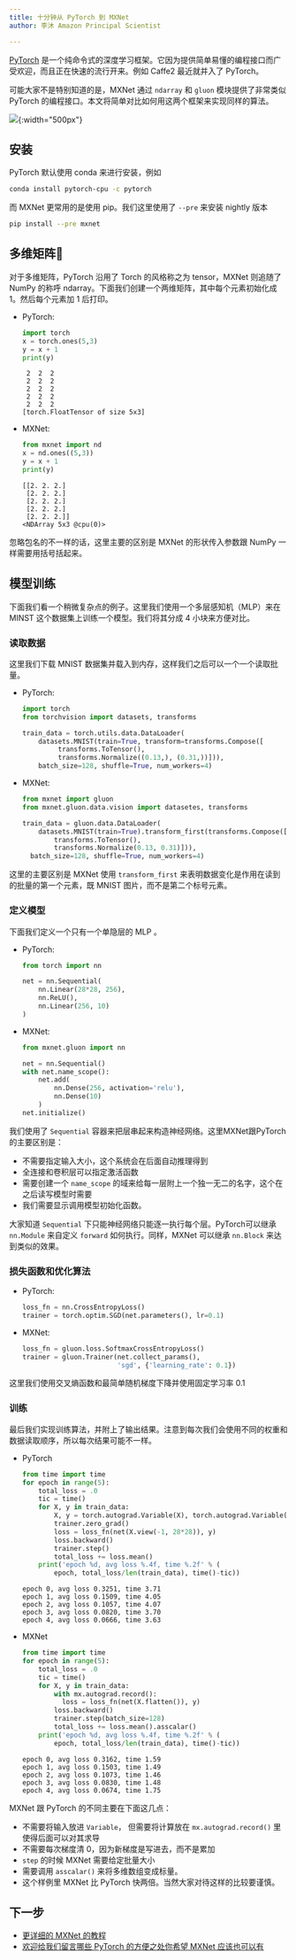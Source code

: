 ```yaml
---
title: 十分钟从 PyTorch 到 MXNet
author: 李沐 Amazon Principal Scientist

---
```


[PyTorch](pytorch.org) 是一个纯命令式的深度学习框架。它因为提供简单易懂的编程接口而广受欢迎，而且正在快速的流行开来。例如 Caffe2 最近就并入了 PyTorch。

可能大家不是特别知道的是，MXNet 通过 `ndarray` 和 `gluon` 模块提供了非常类似 PyTorch 的编程接口。本文将简单对比如何用这两个框架来实现同样的算法。

![](img/pytorch-to-mxnet.png){:width="500px"}

## 安装

PyTorch 默认使用 conda 来进行安装，例如

```bash
conda install pytorch-cpu -c pytorch
```

而 MXNet 更常用的是使用 pip。我们这里使用了 `--pre` 来安装 nightly 版本

```bash
pip install --pre mxnet
```

## 多维矩阵

对于多维矩阵，PyTorch 沿用了 Torch 的风格称之为 tensor，MXNet 则追随了 NumPy 的称呼 ndarray。下面我们创建一个两维矩阵，其中每个元素初始化成 1。然后每个元素加 1 后打印。

- PyTorch:

  ```python
  import torch
  x = torch.ones(5,3)
  y = x + 1
  print(y)
  ```
  ```
   2  2  2
   2  2  2
   2  2  2
   2  2  2
   2  2  2
  [torch.FloatTensor of size 5x3]
  ```

- MXNet:

  ```python
  from mxnet import nd
  x = nd.ones((5,3))
  y = x + 1
  print(y)
  ```
  ```
  [[2. 2. 2.]
   [2. 2. 2.]
   [2. 2. 2.]
   [2. 2. 2.]
   [2. 2. 2.]]
  <NDArray 5x3 @cpu(0)>
  ```




忽略包名的不一样的话，这里主要的区别是 MXNet 的形状传入参数跟 NumPy 一样需要用括号括起来。

## 模型训练

下面我们看一个稍微复杂点的例子。这里我们使用一个多层感知机（MLP）来在 MINST 这个数据集上训练一个模型。我们将其分成 4 小块来方便对比。

### 读取数据

这里我们下载 MNIST 数据集并载入到内存，这样我们之后可以一个一个读取批量。

- PyTorch:

  ```python
  import torch
  from torchvision import datasets, transforms

  train_data = torch.utils.data.DataLoader(
      datasets.MNIST(train=True, transform=transforms.Compose([
           transforms.ToTensor(),
           transforms.Normalize((0.13,), (0.31,))])),
      batch_size=128, shuffle=True, num_workers=4)
  ```

- MXNet:

  ```python
  from mxnet import gluon
  from mxnet.gluon.data.vision import datasetes, transforms

  train_data = gluon.data.DataLoader(
      datasets.MNIST(train=True).transform_first(transforms.Compose([
          transforms.ToTensor(),
          transforms.Normalize(0.13, 0.31)])),
  	batch_size=128, shuffle=True, num_workers=4)
  ```

这里的主要区别是 MXNet 使用 `transform_first` 来表明数据变化是作用在读到的批量的第一个元素，既 MNIST 图片，而不是第二个标号元素。

### 定义模型

下面我们定义一个只有一个单隐层的 MLP 。

- PyTorch:

  ```python
  from torch import nn

  net = nn.Sequential(
      nn.Linear(28*28, 256),
      nn.ReLU(),
      nn.Linear(256, 10)
  )
  ```

- MXNet:

  ```python
  from mxnet.gluon import nn

  net = nn.Sequential()
  with net.name_scope():
      net.add(
          nn.Dense(256, activation='relu'),
          nn.Dense(10)
      )
  net.initialize()
  ```



我们使用了 `Sequential` 容器来把层串起来构造神经网络。这里MXNet跟PyTorch的主要区别是：

- 不需要指定输入大小，这个系统会在后面自动推理得到
- 全连接和卷积层可以指定激活函数
- 需要创建一个  `name_scope`  的域来给每一层附上一个独一无二的名字，这个在之后读写模型时需要
- 我们需要显示调用模型初始化函数。

大家知道 `Sequential` 下只能神经网络只能逐一执行每个层。PyTorch可以继承 `nn.Module` 来自定义 `forward` 如何执行。同样，MXNet 可以继承 `nn.Block` 来达到类似的效果。

### 损失函数和优化算法

- PyTorch:

  ```python
  loss_fn = nn.CrossEntropyLoss()
  trainer = torch.optim.SGD(net.parameters(), lr=0.1)
  ```

- MXNet:

  ```python
  loss_fn = gluon.loss.SoftmaxCrossEntropyLoss()
  trainer = gluon.Trainer(net.collect_params(),
                          'sgd', {'learning_rate': 0.1})
  ```

这里我们使用交叉熵函数和最简单随机梯度下降并使用固定学习率 0.1

### 训练

最后我们实现训练算法，并附上了输出结果。注意到每次我们会使用不同的权重和数据读取顺序，所以每次结果可能不一样。

- PyTorch

  ```python
  from time import time
  for epoch in range(5):
      total_loss = .0
      tic = time()
      for X, y in train_data:
          X, y = torch.autograd.Variable(X), torch.autograd.Variable(y)
          trainer.zero_grad()
          loss = loss_fn(net(X.view(-1, 28*28)), y)
          loss.backward()
          trainer.step()
          total_loss += loss.mean()
      print('epoch %d, avg loss %.4f, time %.2f' % (
          epoch, total_loss/len(train_data), time()-tic))
  ```

  ```
  epoch 0, avg loss 0.3251, time 3.71
  epoch 1, avg loss 0.1509, time 4.05
  epoch 2, avg loss 0.1057, time 4.07
  epoch 3, avg loss 0.0820, time 3.70
  epoch 4, avg loss 0.0666, time 3.63
  ```

- MXNet

  ```python
  from time import time
  for epoch in range(5):
      total_loss = .0
      tic = time()
      for X, y in train_data:
          with mx.autograd.record():
  	        loss = loss_fn(net(X.flatten()), y)
          loss.backward()
          trainer.step(batch_size=128)
          total_loss += loss.mean().asscalar()
      print('epoch %d, avg loss %.4f, time %.2f' % (
          epoch, total_loss/len(train_data), time()-tic))
  ```

  ```
  epoch 0, avg loss 0.3162, time 1.59
  epoch 1, avg loss 0.1503, time 1.49
  epoch 2, avg loss 0.1073, time 1.46
  epoch 3, avg loss 0.0830, time 1.48
  epoch 4, avg loss 0.0674, time 1.75
  ```



MXNet 跟 PyTorch 的不同主要在下面这几点：

- 不需要将输入放进 `Variable`， 但需要将计算放在 `mx.autograd.record()` 里使得后面可以对其求导
- 不需要每次梯度清 0，因为新梯度是写进去，而不是累加
- `step` 的时候 MXNet 需要给定批量大小
- 需要调用 `asscalar()` 来将多维数组变成标量。
- 这个样例里 MXNet 比 PyTorch 快两倍。当然大家对待这样的比较要谨慎。

## 下一步

- [更详细的 MXNet 的教程](http://zh.gluon.ai/)
- [欢迎给我们留言哪些 PyTorch 的方便之处你希望 MXNet 应该也可以有](https://discuss.gluon.ai/t/topic/5618)
